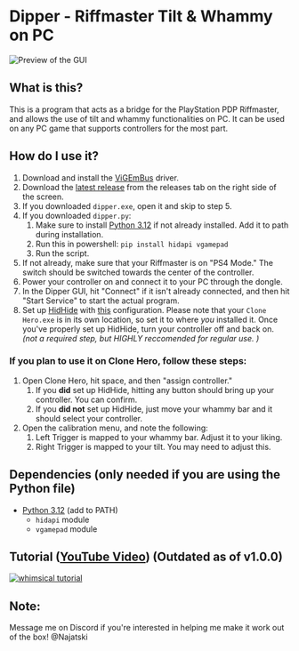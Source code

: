 # Dipper - Riffmaster Tilt & Whammy on PC
![Preview of the GUI](https://i.imgur.com/aALKOTc.png)
## What is this?
This is a program that acts as a bridge for the PlayStation PDP Riffmaster, and allows the use of tilt and whammy functionalities on PC. It can be used on any PC game that supports controllers for the most part.

## How do I use it?
1. Download and install the [ViGEmBus](https://github.com/nefarius/ViGEmBus/releases/latest) driver.
1. Download the [latest release](https://github.com/Najatski/dipper/releases/latest) from the releases tab on the right side of the screen.
2. If you downloaded `dipper.exe`, open it and skip to step 5.
3. If you downloaded `dipper.py`:
    1. Make sure to install [Python 3.12](https://www.python.org/downloads/release/python-3120/) if not already installed. Add it to path during installation.
    1. Run this in powershell: `pip install hidapi vgamepad`
    2. Run the script.
5. If not already, make sure that your Riffmaster is on "PS4 Mode." The switch should be switched towards the center of the controller.
6. Power your controller on and connect it to your PC through the dongle.
7. In the Dipper GUI, hit "Connect" if it isn't already connected, and then hit "Start Service" to start the actual program.
7. Set up [HidHide](https://github.com/nefarius/HidHide/releases) with [this](https://imgur.com/a/6wfv9IQ) configuration. Please note that your `Clone Hero.exe` is in its own location, so set it to where *you* installed it. Once you've properly set up HidHide, turn your controller off and back on. *(not a required step, but HIGHLY reccomended for regular use. )*
### If you plan to use it on Clone Hero, follow these steps:
1. Open Clone Hero, hit space, and then "assign controller."
    1. If you **did** set up HidHide, hitting any button should bring up your controller. You can confirm.
    2. If you **did not** set up HidHide, just move your whammy bar and it should select your controller.
2. Open the calibration menu, and note the following:
    1. Left Trigger is mapped to your whammy bar. Adjust it to your liking.
    2. Right Trigger is mapped to your tilt. You may need to adjust this.

## Dependencies (only needed if you are using the Python file)
* [Python 3.12](https://www.python.org/downloads/release/python-3120/) (add to PATH)
  * `hidapi` module
  * `vgamepad` module

## Tutorial ([YouTube Video](https://www.youtube.com/watch?v=yPgwkj3PYZ0)) (Outdated as of v1.0.0)
[![whimsical tutorial](https://img.youtube.com/vi/yPgwkj3PYZ0/0.jpg)](https://www.youtube.com/watch?v=yPgwkj3PYZ0)

## Note:
Message me on Discord if you're interested in helping me make it work out of the box!
@Najatski
